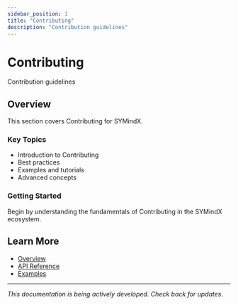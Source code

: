 ```yaml
---
sidebar_position: 1
title: "Contributing"
description: "Contribution guidelines"
---
```


# Contributing

Contribution guidelines

## Overview

This section covers Contributing for SYMindX.

### Key Topics

- Introduction to Contributing
- Best practices
- Examples and tutorials
- Advanced concepts

### Getting Started

Begin by understanding the fundamentals of Contributing in the SYMindX ecosystem.

## Learn More

- [Overview](/docs/01-overview)
- [API Reference](/docs/03-api-reference)
- [Examples](/docs/17-examples)

---

*This documentation is being actively developed. Check back for updates.*
